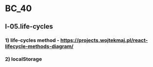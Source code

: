 # BC_40

## l-05.life-cycles

### 1) life-cycles method - https://projects.wojtekmaj.pl/react-lifecycle-methods-diagram/
### 2) localStorage